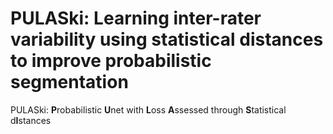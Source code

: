 # PULASki: Learning inter-rater variability using statistical distances to improve probabilistic segmentation
PULASki: **P**robabilistic **U**net with **L**oss **A**ssessed through **S**tatistical d**I**stances


